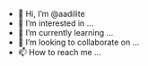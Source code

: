 - 👋 Hi, I’m @aadilite
- 👀 I’m interested in ...
- 🌱 I’m currently learning ...
- 💞️ I’m looking to collaborate on ...
- 📫 How to reach me ...

<!---
aadilite/aadilite is a ✨ special ✨ repository because its `README.md` (this file) appears on your GitHub profile.
You can click the Preview link to take a look at your changes.
--->

